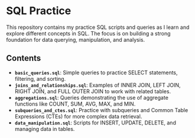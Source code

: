 # SQL Practice
This repository contains my practice SQL scripts and queries as I learn and explore different concepts in SQL. The focus is on building a strong foundation for data querying, manipulation, and analysis.

## Contents
- **`basic_queries.sql`**: Simple queries to practice SELECT statements, filtering, and sorting.
- **`joins_and_relationships.sql`**: Examples of INNER JOIN, LEFT JOIN, RIGHT JOIN, and FULL OUTER JOIN to work with related tables.
- **`aggregations.sql`**: Queries demonstrating the use of aggregate functions like COUNT, SUM, AVG, MAX, and MIN.
- **`subqueries_and_ctes.sql`**: Practice with subqueries and Common Table Expressions (CTEs) for more complex data retrieval.
- **`data_manipulation.sql`**: Scripts for INSERT, UPDATE, DELETE, and managing data in tables.
